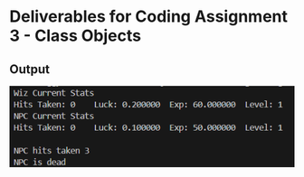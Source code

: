 # **Deliverables for Coding Assignment 3 - Class Objects**

## Output <br>
![alt text](Images/Lab3_Output.png)
